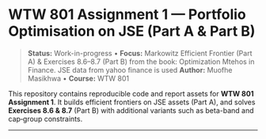 
# WTW 801 Assignment 1 — Portfolio Optimisation on JSE (Part A & Part B)

> **Status:** Work-in-progress • **Focus:** Markowitz Efficient Frontier (Part A) & Exercises 8.6–8.7 (Part B) from the book: Optimization Mtehos in Finance.  JSE data  from yahoo finance is used
> **Author:** Muofhe Masikhwa • **Course:** WTW 801

This repository contains reproducible code and report assets for **WTW 801 Assignment 1**. It builds efficient frontiers on JSE assets (Part A), and solves **Exercises 8.6 & 8.7** (Part B) with additional variants such as beta-band and cap‑group constraints.

---

